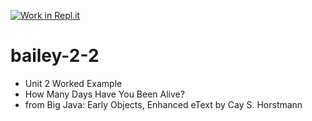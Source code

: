 [![Work in Repl.it](https://classroom.github.com/assets/work-in-replit-14baed9a392b3a25080506f3b7b6d57f295ec2978f6f33ec97e36a161684cbe9.svg)](https://classroom.github.com/online_ide?assignment_repo_id=3175236&assignment_repo_type=AssignmentRepo)
# bailey-2-2
* Unit 2 Worked Example
* How Many Days Have You Been Alive? 
* from Big Java: Early Objects, Enhanced eText by Cay S. Horstmann
